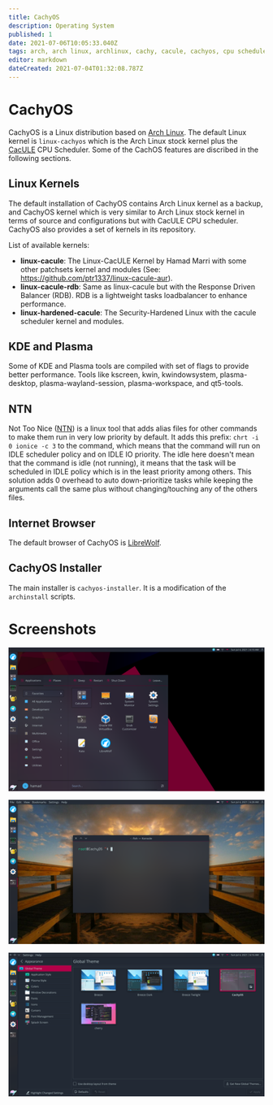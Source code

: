 ```yaml
---
title: CachyOS
description: Operating System
published: 1
date: 2021-07-06T10:05:33.040Z
tags: arch, arch linux, archlinux, cachy, cacule, cachyos, cpu scheduler, linux, gnu
editor: markdown
dateCreated: 2021-07-04T01:32:08.787Z
---
```


# CachyOS
CachyOS is a Linux distribution based on [Arch Linux](https://archlinux.org/). The default Linux kernel is `linux-cachyos` which is the Arch Linux stock kernel plus the [CacULE](https://github.com/hamadmarri/cacule-cpu-scheduler) CPU Scheduler. Some of the CachOS features are discribed in the following sections.

## Linux Kernels
The default installation of CachyOS contains Arch Linux kernel as a backup, and CachyOS kernel which is very similar to Arch Linux stock kernel in terms of source and configurations but with CacULE CPU scheduler. CachyOS also provides a set of kernels in its repository.

List of available kernels:
* **linux-cacule**: The Linux-CacULE Kernel by Hamad Marri with some other patchsets kernel and modules (See: https://github.com/ptr1337/linux-cacule-aur).
* **linux-cacule-rdb**: Same as linux-cacule but with the Response Driven Balancer (RDB). RDB is a lightweight tasks loadbalancer to enhance performance.
* **linux-hardened-cacule**: The Security-Hardened Linux with the cacule scheduler kernel and modules.

## KDE and Plasma
Some of KDE and Plasma tools are compiled with set of flags to provide better performance. Tools like kscreen, kwin, kwindowsystem, plasma-desktop, plasma-wayland-session, plasma-workspace, and qt5-tools.

## NTN
Not Too Nice ([NTN](https://github.com/hamadmarri/ntn)) is a linux tool that adds alias files for other commands to make them run in very low priority by default. It adds this prefix: `chrt -i 0 ionice -c 3` to the command, which means that the command will run on IDLE scheduler policy and on IDLE IO priority. The idle here doesn't mean that the command is idle (not running), it means that the task will be scheduled in IDLE policy which is in the least priority among others. This solution adds 0 overhead to auto down-prioritize tasks while keeping the arguments call the same plus without changing/touching any of the others files.

## Internet Browser
The default browser of CachyOS is [LibreWolf](https://librewolf-community.gitlab.io/).

## CachyOS Installer
The main installer is `cachyos-installer`. It is a modification of the `archinstall` scripts.

# Screenshots
![screenshot_20210704_061022.png](/screenshot_20210704_061022.png)

![screenshot_20210704_062822.png](/screenshot_20210704_062822.png)

![screenshot_20210704_061647.png](/screenshot_20210704_061647.png)